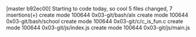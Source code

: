 [master b92ec00] Starting to code today, so cool
 5 files changed, 7 insertions(+)
 create mode 100644 0x03-git/bash/alx
 create mode 100644 0x03-git/bash/school
 create mode 100644 0x03-git/c/c_is_fun.c
 create mode 100644 0x03-git/js/index.js
 create mode 100644 0x03-git/js/main.js
